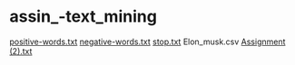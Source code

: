 # assin_-text_mining
[positive-words.txt](https://github.com/ajinkyabhandarge/assin_-text_mining/files/10028380/positive-words.txt)
[negative-words.txt](https://github.com/ajinkyabhandarge/assin_-text_mining/files/10028384/negative-words.txt)
[stop.txt](https://github.com/ajinkyabhandarge/assin_-text_mining/files/10028385/stop.txt)
Elon_musk.csv
[Assignment (2).txt](https://github.com/ajinkyabhandarge/assin_-text_mining/files/10028391/Assignment.2.txt)

